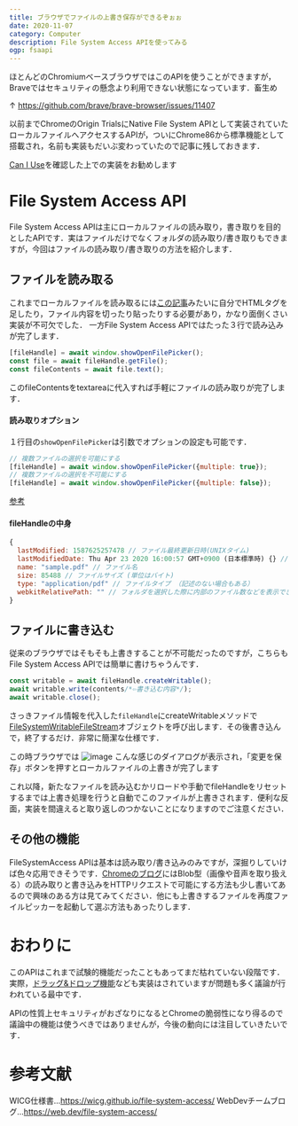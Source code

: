 ```yaml
---
title: ブラウザでファイルの上書き保存ができるぞぉぉ
date: 2020-11-07
category: Computer
description: File System Access APIを使ってみる
ogp: fsaapi
---
```


<div class="message">
ほとんどのChromiumベースブラウザではこのAPIを使うことができますが，Braveではセキュリティの懸念より利用できない状態になっています．畜生め
</div>

↑ https://github.com/brave/brave-browser/issues/11407

以前までChromeのOrigin TrialsにNative File System APIとして実装されていたローカルファイルへアクセスするAPIが，ついにChrome86から標準機能として搭載され，名前も実装もだいぶ変わっていたので記事に残しておきます．

[Can I Use](https://caniuse.com/?search=file%20system%20access%20api)を確認した上での実装をお勧めします

# File System Access API
File System Access APIは主にローカルファイルの読み取り，書き取りを目的としたAPIです．実はファイルだけでなくフォルダの読み取り/書き取りもできますが，今回はファイルの読み取り/書き取りの方法を紹介します．

## ファイルを読み取る
これまでローカルファイルを読み取るには[この記事](https://www.html5rocks.com/ja/tutorials/file/dndfiles//)みたいに自分でHTMLタグを足したり，ファイル内容を切ったり貼ったりする必要があり，かなり面倒くさい実装が不可欠でした．
一方File System Access APIではたった３行で読み込みが完了します．

```javascript
[fileHandle] = await window.showOpenFilePicker();
const file = await fileHandle.getFile();
const fileContents = await file.text();
```

このfileContentsをtextareaに代入すれば手軽にファイルの読み取りが完了します．
#### 読み取りオプション
１行目の```showOpenFilePicker```は引数でオプションの設定も可能です．

```javascript
// 複数ファイルの選択を可能にする
[fileHandle] = await window.showOpenFilePicker({multiple: true});
// 複数ファイルの選択を不可能にする
[fileHandle] = await window.showOpenFilePicker({multiple: false});
```
[参考](https://wicg.github.io/file-system-access/#api-showopenfilepicker)

#### fileHandleの中身

```javascript
{
  lastModified: 1587625257478 // ファイル最終更新日時(UNIXタイム)
  lastModifiedDate: Thu Apr 23 2020 16:00:57 GMT+0900 (日本標準時) {} // ファイル最終更新日時
  name: "sample.pdf" // ファイル名
  size: 85488 // ファイルサイズ (単位はバイト)
  type: "application/pdf" // ファイルタイプ （記述のない場合もある）
  webkitRelativePath: "" // フォルダを選択した際に内部のファイル数などを表示できる
}
```

## ファイルに書き込む
従来のブラウザではそもそも上書きすることが不可能だったのですが，こちらもFile System Access APIでは簡単に書けちゃうんです．

```javascript
const writable = await fileHandle.createWritable();
await writable.write(contents/*⇦書き込む内容*/);
await writable.close();
```

さっきファイル情報を代入した```fileHandle```にcreateWritableメソッドで[FileSystemWritableFileStream](https://wicg.github.io/file-system-access/#api-filesystemwritablefilestream)オブジェクトを呼び出します．その後書き込んで，終了するだけ．非常に簡潔な仕様です．

この時ブラウザでは
![image](https://user-images.githubusercontent.com/51294895/98450827-64c50d00-2183-11eb-8d55-e9eb95bcf73d.png)
こんな感じのダイアログが表示され，「変更を保存」ボタンを押すとローカルファイルの上書きが完了します

これ以降，新たなファイルを読み込むかリロードや手動でfileHandleをリセットするまでは上書き処理を行うと自動でこのファイルが上書きされます．便利な反面，実装を間違えると取り返しのつかないことになりますのでご注意ください．

## その他の機能
FileSystemAccess APIは基本は読み取り/書き込みのみですが，深掘りしていけば色々応用できそうです．[Chromeのブログ](https://web.dev/file-system-access/)にはBlob型（画像や音声を取り扱える）の読み取りと書き込みをHTTPリクエストで可能にする方法も少し書いてあるので興味のある方は見てみてください．他にも上書きするファイルを再度ファイルピッカーを起動して選ぶ方法もあったりします．

# おわりに
このAPIはこれまで試験的機能だったこともあってまだ枯れていない段階です．実際，[ドラッグ&ドロップ機能](https://wicg.github.io/file-system-access/#drag-and-drop)なども実装はされていますが問題も多く議論が行われている最中です．

APIの性質上セキュリティがおざなりになるとChromeの脆弱性になり得るので議論中の機能は使うべきではありませんが，今後の動向には注目していきたいです．

# 参考文献
WICG仕様書...https://wicg.github.io/file-system-access/
WebDevチームブログ...https://web.dev/file-system-access/


